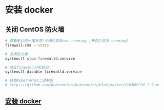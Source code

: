 # 安装 docker

## 关闭 CentOS 防火墙

```bash
# 查看默认防火墙状态(关闭后显示not running ,开启后显示 running)
firewall-cmd --state

# 关闭防火墙
systemctl stop firewalld.service

# 禁止firewall开机启动
systemctl disable firewalld.service

# 获取Kubernetes二进制包
# https://github.com/kubernetes/kubernetes/blob/master/CHANGELOG-1.9.md

```

## [安装 docker](/Docker/Install.md)
